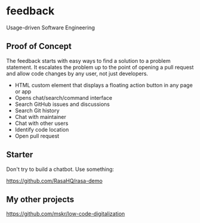 # feedback
Usage-driven Software Engineering

## Proof of Concept

The feedback starts with easy ways to find a solution to a problem statement. It escalates the problem up to the point of opening a pull request and allow code changes by any user, not just developers.

- HTML custom element that displays a floating action button in any page or app
- Opens chat/search/command interface
- Search GitHub issues and discussions
- Search Git history
- Chat with maintainer
- Chat with other users
- Identify code location
- Open pull request

## Starter

Don't try to build a chatbot. Use something:

https://github.com/RasaHQ/rasa-demo

## My other projects

https://github.com/mskr/low-code-digitalization
